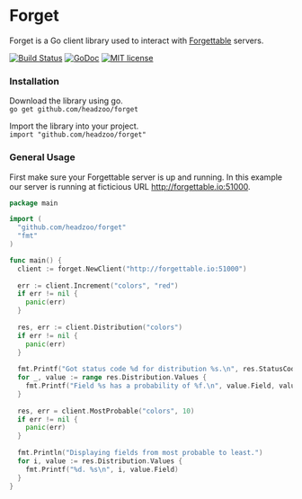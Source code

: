 Forget
======
Forget is a Go client library used to interact with [Forgettable](https://github.com/bitly/forgettable) servers.

[![Build Status](https://img.shields.io/travis/headzoo/forget/master.svg)](https://travis-ci.org/headzoo/forget)
[![GoDoc](https://img.shields.io/badge/godoc-reference-blue.svg)](https://godoc.org/github.com/headzoo/forget)
[![MIT license](https://img.shields.io/badge/license-MIT-blue.svg)](https://raw.githubusercontent.com/headzoo/forget/master/LICENSE.md)

### Installation
Download the library using go.  
`go get github.com/headzoo/forget`

Import the library into your project.  
`import "github.com/headzoo/forget"`


### General Usage
First make sure your Forgettable server is up and running. In this example our server is running at ficticious URL
http://forgettable.io:51000.

```go
package main

import (
  "github.com/headzoo/forget"
  "fmt"
)

func main() {
  client := forget.NewClient("http://forgettable.io:51000")
  
  err := client.Increment("colors", "red")
  if err != nil {
    panic(err)
  }
  
  res, err := client.Distribution("colors")
  if err != nil {
    panic(err)
  }
  
  fmt.Printf("Got status code %d for distribution %s.\n", res.StatusCode, res.Distribution.Name)
  for _, value := range res.Distribution.Values {
    fmt.Printf("Field %s has a probability of %f.\n", value.Field, value.Probability)
  }
  
  res, err = client.MostProbable("colors", 10)
  if err != nil {
    panic(err)
  }
  
  fmt.Println("Displaying fields from most probable to least.")
  for i, value := res.Distribution.Values {
    fmt.Printf("%d. %s\n", i, value.Field)
  }
}
```
